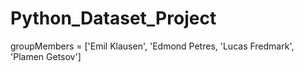 # Python_Dataset_Project

groupMembers = ['Emil Klausen', 'Edmond Petres, 'Lucas Fredmark', 'Plamen Getsov']
